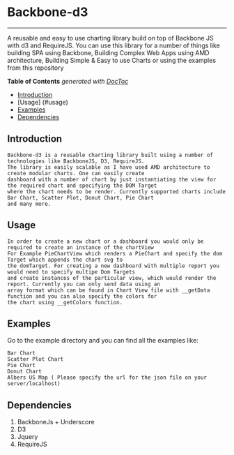 # Backbone-d3
___
A reusable and easy to use charting library build on top of Backbone JS with d3 and RequireJS. You can use this library for a number of things like building SPA using Backbone, Building Complex Web Apps using AMD architecture, Building Simple & Easy to use Charts or using the examples from this repository

<!-- START doctoc generated TOC please keep comment here to allow auto update -->
<!-- DON'T EDIT THIS SECTION, INSTEAD RE-RUN doctoc TO UPDATE -->
**Table of Contents**  *generated with [DocToc](https://github.com/thlorenz/doctoc)*

- [Introduction](#introduction)
- [Usage] (#usage)
- [Examples](#examples)
- [Dependencies](#dependencies)

<!-- END doctoc generated TOC please keep comment here to allow auto update -->


## Introduction

    Backbone-d3 is a reusable charting library built using a number of technologies like BackboneJS, D3, RequireJS. 
    The library is easily scalable as I have used AMD architecture to create modular charts. One can easily create 
    dashboard with a number of chart by just instantiating the view for the required chart and specifying the DOM Target
    where the chart needs to be render. Currently supported charts include Bar Chart, Scatter Plot, Donut Chart, Pie Chart 
    and many more.

## Usage
    In order to create a new chart or a dashboard you would only be required to create an instance of the chartView
    For Example PieChartView which renders a PieChart and specify the dom Target which appends the chart svg to 
    the domTarget. For creating a new dashboard with multiple report you would need to specify multipe Dom Targets
    and create instances of the particular view, which would render the report. Currently you can only send data using an
    array format which can be found in Chart View file with __getData function and you can also specify the colors for 
    the chart using __getColors function.

## Examples

Go to the example directory and you can find all the examples like:
    
    Bar Chart 
    Scatter Plot Chart
    Pie Chart
    Donut Chart
    Albers US Map ( Please specify the url for the json file on your server/localhost)
## Dependencies
   1. BackboneJs + Underscore
   2. D3
   3. Jquery
   4. RequireJS


